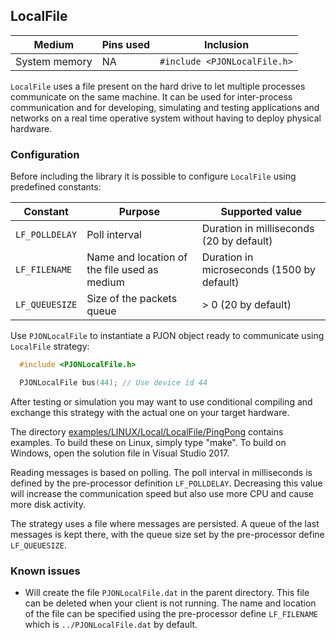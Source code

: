 ## LocalFile

| Medium | Pins used | Inclusion |
|--------|-----------|--------------------|
| System memory   | NA    | `#include <PJONLocalFile.h>`|

`LocalFile` uses a file present on the hard drive to let multiple processes communicate on the same machine. It can be used for inter-process communication and for developing, simulating and testing applications and networks on a real time operative system without having to deploy physical hardware.

### Configuration

Before including the library it is possible to configure `LocalFile` using predefined constants:

| Constant           | Purpose                                      | Supported value                            |
| ------------------ |--------------------------------------------- | ------------------------------------------ |
| `LF_POLLDELAY`     | Poll interval                                | Duration in milliseconds (20 by default)   |
| `LF_FILENAME`      | Name and location of the file used as medium | Duration in microseconds (1500 by default) |
| `LF_QUEUESIZE`     | Size of the packets queue                    | > 0 (20 by default)                        |

Use `PJONLocalFile` to instantiate a PJON object ready to communicate using `LocalFile` strategy:
```cpp  
  #include <PJONLocalFile.h>

  PJONLocalFile bus(44); // Use device id 44
```
After testing or simulation you may want to use conditional compiling and exchange this strategy with the actual one on your target hardware.

The directory [examples/LINUX/Local/LocalFile/PingPong](../../../examples/LINUX/Local/LocalFile/PingPong) contains examples. To build these on Linux, simply type "make". To build on Windows, open the solution file in Visual Studio 2017.

Reading messages is based on polling. The poll interval in milliseconds is defined by the pre-processor definition `LF_POLLDELAY`. Decreasing this value will increase the communication speed but also use more CPU and cause more disk activity.

The strategy uses a file where messages are persisted. A queue of the last messages is kept there, with the queue size set by the pre-processor define `LF_QUEUESIZE`.

### Known issues
- Will create the file `PJONLocalFile.dat` in the parent directory. This
file can be deleted when your client is not running. The name and location of the file can be specified using the pre-processor define `LF_FILENAME` which is `../PJONLocalFile.dat` by default.
